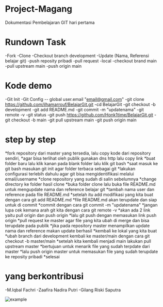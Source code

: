 
# Project-Magang

Dokumentasi Pembelajaran GIT hari pertama

# Rundown Task
-Fork 
-Clone 
-Checkout branch development 
-Update (Nama, Referensi belajar git) 
-push reposity pribadi 
-pull request 
-local 
-checkout brand main 
-pull upstream main 
-push origin main

# Kode demo
-Git Init 
-Git Config -- global user.email "email@gmail.com" 
-git clone https://github.com/ilhamarrouf/BelajarGit.git 
-cd BelajarGit -git checkout -b development 
-git add README.md 
-git commit -m "updatenama" 
-git remote -v -git status 
-git push https://github.com/Honk1time/BelajarGit.git 
-git checkout -b main 
-git pull upstream main 
-git push origin main


# step by step
*fork repository dari master yang tersedia, lalu copy kode dari repository sendiri, 
*agar bisa terlihat oleh publik gunakan dns http lalu copy link 
*buat folder baru lalu klik kanan pada blank folder lalu klik git bash 
*saat masuk ke git bash masukan git init agar folder terbaca sebagai git 
*lakukan configurasi terlebih dahulu agar git bisa mengidentifikasi melalui email/username 
*clone repository yang sudah di salin sebelumnya *change directory ke folder hasil clone 
*buka folder clone lalu buka file README.md untuk mengupdate nama dan reference belajar git 
*tambah nama user dan reference pada file README.md 
*setelah itu add modifikasi yang kita buat dengan cara git add README.md 
*file README.md akan terupdate dan siap untuk di commit 
*commit dengan cara git commit -m "updatenama" 
*jangan lupa cek kemana arah git kita dengan cara git remote -v 
*akan ada 2 link yaitu pull origin dan push origin 
*lalu git push dengan memasukan link push origin 
*pull request ke master agar file yang kita ubah di merge dan bisa terupdate pada publik 
*jika pada repository master menampilkan update nama dan reference makan update berhasil 
*kembali ke lokal yang kita buat 
*ubah branch dari development kembali ke master/main dengan cara git checkout -b master/main 
*setelah kita kembali menjadi main lakukan pull upstream master 
*bertujuan untuk menarik file yang sudah terpdate dari master 
*lalu push origin master untuk memasukan file yang sudah terupdate ke reposity pribadi 
*selesai

# yang berkontribusi
-M.Iqbal Fachri 
-Zaafira Nadira Putri 
-Gilang Riski Saputra

![example](https://raw.githubusercontent.com/zaafiranadira/Project-Magang/main/1.jpeg)
